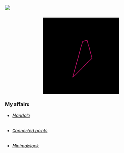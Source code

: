 # <img src="https://github.com/blackcater/blackcater/raw/main/images/Hi.gif" height="32"/>

<div style="align: center;">
    <!--<img src="https://media.giphy.com/media/l41Yt5ljkUiMfUHHW/giphy.gif" style="width: 50%; display: block; margin: 0 auto;" alt="GIF">-->
    <img src="gif/polygon.gif" style="width: 50%; display: block; margin: 0 auto;" alt="GIF">
</div>

### My affairs
  - ###### [Mandala](https://rw610.github.io/mandala/)
  - ###### [Connected points](https://rw610.github.io/canvas/)
  - ###### [Minimalclock](https://rw610.github.io/minimalclock/)
